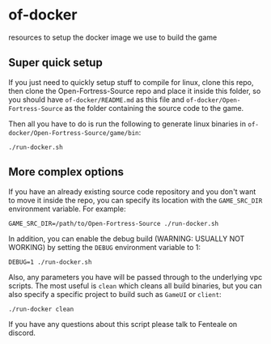 # of-docker
resources to setup the docker image we use to build the game

## Super quick setup

If you just need to quickly setup stuff to compile for linux, clone this repo, then clone the Open-Fortress-Source repo and place it inside this folder, so you should have `of-docker/README.md` as this file and `of-docker/Open-Fortress-Source` as the folder containing the source code to the game.

Then all you have to do is run the following to generate linux binaries in `of-docker/Open-Fortress-Source/game/bin`:

```
./run-docker.sh
```

## More complex options

If you have an already existing source code repository and you don't want to move it inside the repo, you can specify its location with the `GAME_SRC_DIR` environment variable. For example:

```
GAME_SRC_DIR=/path/to/Open-Fortress-Source ./run-docker.sh
```

In addition, you can enable the debug build (WARNING: USUALLY NOT WORKING) by setting the `DEBUG` environment variable to 1:

```
DEBUG=1 ./run-docker.sh
```

Also, any parameters you have will be passed through to the underlying vpc scripts. The most useful is `clean` which cleans all build binaries, but you can also specify a specific project to build such as `GameUI` or `client`:

```
./run-docker clean
```

If you have any questions about this script please talk to Fenteale on discord.